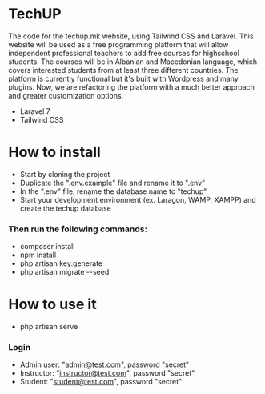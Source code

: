 # TechUP

The code for the techup.mk website, using Tailwind CSS and Laravel. This website will be used as a free programming platform that will allow independent professional teachers to add free courses for highschool students. The courses will be in Albanian and Macedonian language, which covers interested students from at least three different countries. The platform is currently functional but it's built with Wordpress and many plugins. Now, we are refactoring the platform with a much better approach and greater customization options.

- Laravel 7
- Tailwind CSS

# How to install
- Start by cloning the project
- Duplicate the ".env.example" file and rename it to ".env"
- In the ".env" file, rename the database name to "techup"
- Start your development environment (ex. Laragon, WAMP, XAMPP) and create the techup database

### Then run the following commands:

- composer install
- npm install
- php artisan key:generate
- php artisan migrate --seed


# How to use it
- php artisan serve

### Login
- Admin user: "admin@test.com", password "secret"
- Instructor: "instructor@test.com", password "secret"
- Student: "student@test.com", password "secret"

